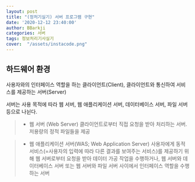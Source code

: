 ```yaml
---
layout: post
title: "(정처기실기) 서버 프로그램 구현"
date: '2020-12-12 23:40:00'
author: BBarkji
categories: 서버
tags: 정보처리기사실기
cover:  "/assets/instacode.png"
---
```



## 하드웨어 환경

사용자와의 인터페이스 역할을 하는 클라이언트(Client), 클라이언트와 통신하여 서비스를 제공하는 서버(Server)

서버는 사용 목적에 따라 웹 서버, 웹 애플리케이션 서버, 데이터베이스 서버, 파일 서버 등으로 나뉜다. 

>* 웹 서버 (Web Server) 
> 클라이언트로부터 직접 요청을 받아 처리하는 서버. 저용량의 정적 파일들을 제공

>* 웹 애플리케이션 서버(WAS; Web Application Server)
> 사용자에게 동적 서비스(=사용자의 입력에 따라 다른 결과를 보여주는 서비스)를 제공하기 위해 웹 서버로부터 요청을 받아 데이터 가공 작업을 수행하거나, 웹 서버와 데이터베이스 서버 또는 웹 서버와 파일 서버 사이에서 인터페이스 역할을 수행하는 서버
